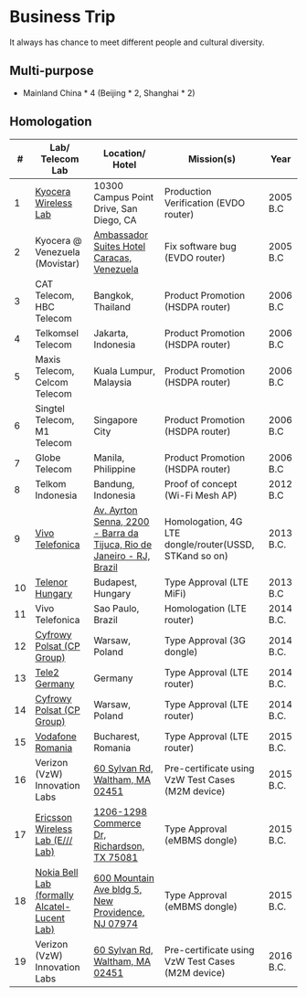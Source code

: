 # Business Trip

It always has chance to meet different people and cultural diversity.

## Multi-purpose

- Mainland China * 4 (Beijing * 2, Shanghai * 2)

## Homologation

| # | Lab/ Telecom Lab             | Location/ Hotel                      | Mission(s)                             | Year      |
|---|------------------------------|----------------------------------------|----------------------------------------|-----------|
| 1 | [Kyocera Wireless Lab](https://kyoceramobile.com/) | 10300 Campus Point Drive, San Diego, CA | Production Verification (EVDO router)  | 2005 B.C  |
| 2 | Kyocera @ Venezuela (Movistar) | [Ambassador Suites Hotel Caracas, Venezuela](https://goo.gl/maps/fDk36Jyx3d1WPGdQ9) | Fix software bug (EVDO router) | 2005 B.C |
| 3 | CAT Telecom, HBC Telecom     | Bangkok, Thailand                      | Product Promotion (HSDPA router)                    | 2006 B.C  |
| 4 | Telkomsel Telecom            | Jakarta, Indonesia                     | Product Promotion (HSDPA router)                    | 2006 B.C  |
| 5 | Maxis Telecom, Celcom Telecom | Kuala Lumpur, Malaysia                 | Product Promotion (HSDPA router)                     | 2006 B.C  |
| 6 | Singtel Telecom, M1 Telecom   | Singapore City                         | Product Promotion (HSDPA router) | 2006 B.C  |
| 7 | Globe Telecom                 | Manila, Philippine                     | Product Promotion (HSDPA router) | 2006 B.C  |
| 8 | Telkom Indonesia              | Bandung, Indonesia                     | Proof of concept (Wi-Fi Mesh AP) | 2012 B.C  |
| 9 | [Vivo Telefonica](https://www.telefonica.com.br/)               |[Av. Ayrton Senna, 2200 - Barra da Tijuca, Rio de Janeiro - RJ, Brazil](https://goo.gl/maps/dsJTogoMKdZhfiWt9)                | Homologation, 4G LTE dongle/router(USSD, STKand so on)    | 2013 B.C. |
| 10 | [Telenor Hungary](https://www.telenor.hu/) | Budapest, Hungary | Type Approval (LTE MiFi) | 2013 B.C  |
|11 | Vivo Telefonica                         | Sao Paulo, Brazil                      | Homologation (LTE router) | 2014 B.C. |
|12 | [Cyfrowy Polsat (CP Group)](https://www.cyfrowypolsat.pl/) | Warsaw, Poland	| Type Approval (3G dongle) | 2014 B.C. |
|13 | [Tele2 Germany](https://www.tele2.com/) | Germany                                | Type Approval (LTE router) | 2014 B.C. |
|14 | [Cyfrowy Polsat (CP Group)](https://www.cyfrowypolsat.pl/) | Warsaw, Poland	   | Type Approval (LTE router) | 2014 B.C. |
|15 | [Vodafone Romania](https://www.vodafone.ro/)| Bucharest, Romania                     | Type Approval (LTE router)| 2015 B.C. |
|16 | Verizon (VzW) Innovation Labs	          | [60 Sylvan Rd, Waltham, MA 02451](https://goo.gl/maps/myfDeiUNgeFPJU46A)| Pre-certificate using VzW Test Cases (M2M device)   | 2015 B.C. |
|17 | [Ericsson Wireless Lab (E/// Lab)](https://www.contractlaboratory.com/labclass/directories/laboratories.cfm?ERICSSON-WIRELESS-INTEROPERABILITY-LAB&i=067942A3D22A87F039C2A7934F7214D1)	                | [1206-1298 Commerce Dr, Richardson, TX 75081](https://goo.gl/maps/QaSbUfrpqRBE8u7d8)                   | Type Approval (eMBMS dongle) 	            | 2015 B.C. |
|18 | [Nokia Bell Lab (formally Alcatel-Lucent Lab)](https://www.bell-labs.com/#gref) |	[600 Mountain Ave bldg 5, New Providence, NJ 07974](https://goo.gl/maps/jH6fK4fjRE2BTaeN8) | Type Approval (eMBMS dongle)             | 2015 B.C. |
|19 | Verizon (VzW) Innovation Labs	          | [60 Sylvan Rd, Waltham, MA 02451](https://goo.gl/maps/myfDeiUNgeFPJU46A)	               | Pre-certificate using VzW Test Cases (M2M device)    | 2016 B.C. |
